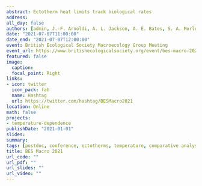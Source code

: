 ```yaml
---
abstract: Ectotherm heat limits track biological rates
address:
all_day: false
authors: [admin, J.-F. Arnoldi, A. L. Jackson, A. E. Bates, S. A. Morley, J. A. Smith & N. L. Payne]
date: "2021-07-07T11:00:00"
date_end: "2021-07-07T12:00:00"
event: British Ecological Society Macroecology Group Meeting
event_url: https://www.britishecologicalsociety.org/event/bes-macro-2021/
featured: false
image: 
  caption: 
  focal_point: Right
links:
- icon: twitter
  icon_pack: fab
  name: Hashtag
  url: https://twitter.com/hashtag/BESMacro2021
location: Online
math: false
projects:
- temperature-dependence
publishDate: "2021-01-01"
slides: 
summary: 
tags: [postdoc, conference, ectotherms, temperature, comparative analysis]
title: BES Macro 2021
url_code: ""
url_pdf: ""
url_slides: ""
url_video: ""
---
```

